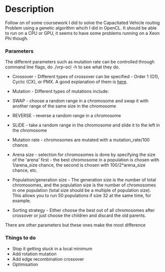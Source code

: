 # Description

Follow on of some coursework I did to solve the Capacitated Vehicle routing Problem using a genetic algorithm whcih I did in OpenCL. It should be able to run on a CPU or GPU, it seems to have some problems running on a Xeon Phi though.

### Parameters

The different parameters such as mutation rate can be controlled through command line flags, do ./vrp-ocl -h to see what they do.

* Crossover - Different types of crossover can be specified - Order 1 (O1), Cyclic (CX), or PMX. A good explanation of them is [here](http://www.rubicite.com/Tutorials/GeneticAlgorithms/CrossoverOperators/Order1CrossoverOperator.aspx).

* Mutation - Different types of mutations include:
 * SWAP - choose a random range in a chromosome and swap it with another range of the same size in the chromosome
 * REVERSE - reverse a random range in a chromosome
 * SLIDE - take a random range in the chromosome and slide it to the left in the chromosome

* Mutation rate - chromosomes are mutated with a mutation\_rate/100 chance.

* Arena size - selection for chromosomes is done by specifying the size of the 'arena' first - the best chromosome in a population is chosen with 1/arena\_size chance, the second is chosen with 100/2\*arena\_size chance, etc.

* Population/generation size - The generation size is the number of total chromosomes, and the population size is the number of chromosomes in one population (total size should be a multiple of population size). This allows you to run 50 populations if size 32 at the same time, for example.

* Sorting strategy - Either choose the best out of all chromosomes after crossover or just choose the children and discard the old parents.

There are other parameters but these ones make the most difference

### Things to do

* Stop it getting stuck in a local minimum
* Add rotation mutation
* Add edge recombination crossover
* Optimisation

